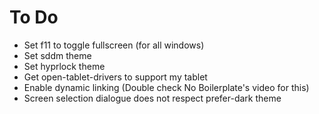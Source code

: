 # To Do

- Set f11 to toggle fullscreen (for all windows)
- Set sddm theme
- Set hyprlock theme
- Get open-tablet-drivers to support my tablet
- Enable dynamic linking (Double check No Boilerplate's video for this)
- Screen selection dialogue does not respect prefer-dark theme